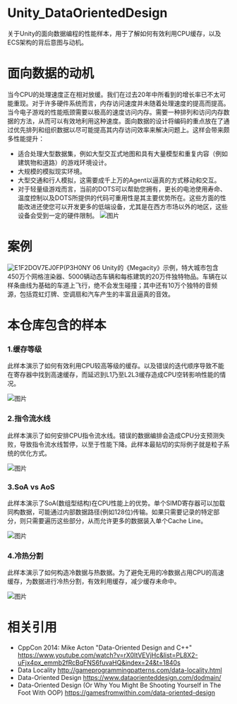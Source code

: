 # Unity_DataOrientedDesign
关于Unity的面向数据编程的性能样本，用于了解如何有效利用CPU缓存，以及ECS架构的背后意图与动机。
# 面向数据的动机
当今CPU的处理速度正在相对放缓。我们在过去20年中所看到的增长率已不太可能重现。对于许多硬件系统而言，内存访问速度并未随着处理速度的提高而提高。当今电子游戏的性能瓶颈需要以极高的速度访问内存。需要一种排列和访问内存数据的方法，从而可以有效地利用这种速度。面向数据的设计将编码的重点放在了通过优先排列和组织数据以尽可能提高其内存访问效率来解决问题上。这样会带来颇多性能提升：
* 适合处理大型数据集，例如大型交互式地图和具有大量模型和重复内容（例如建筑物和道路）的游戏环境设计。
* 大规模的模拟现实环境。
* 大型交通和行人模拟，这需要成千上万的Agent以逼真的方式移动和交互。
* 对于轻量级游戏而言，当前的DOTS可以帮助您拥有，更长的电池使用寿命、温度控制以及DOTS所提供的代码可重用性是其主要优势所在。这些方面的性能改进还使您可以开发更多的低端设备，尤其是在西方市场以外的地区，这些设备会受到一定的硬件限制。
![图片](https://user-images.githubusercontent.com/41114110/160059684-6893bb99-140a-40ae-9c6c-ee2bac51527d.png)
# 案例
![E1F2DOV7EJ0FP(P3H0NY 06](https://user-images.githubusercontent.com/41114110/160268069-ce9660fc-5c47-41ac-9145-25c4034e8aac.png)
Unity的《Megacity》示例，特大城市包含450万个网格渲染器、5000辆动态车辆和每栋建筑的20万件独特物品。车辆在以样条曲线为基础的车道上飞行，绝不会发生碰撞；其中还有10万个独特的音频源，包括霓虹灯牌、空调扇和汽车产生的丰富且逼真的音效。
# 本仓库包含的样本
### 1.缓存等级
此样本演示了如何有效利用CPU较高等级的缓存。以及错误的迭代顺序导致不能在寄存器中找到高速缓存，而延迟到L1乃至L2L3缓存造成CPU空转影响性能的情况。

![图片](https://user-images.githubusercontent.com/41114110/160047752-4cac9c4a-d41d-454e-aa8a-9b38d73484c7.png)
### 2.指令流水线
此样本演示了如何安排CPU指令流水线。错误的数据编排会造成CPU分支预测失败，导致指令流水线暂停，以至于性能下降。此样本最贴切的实际例子就是粒子系统的优化方式。

![图片](https://user-images.githubusercontent.com/41114110/160055237-616c53f3-a043-49e4-aa39-9fe557dc4692.png)
### 3.SoA vs AoS
此样本演示了SoA(数组型结构)在CPU性能上的优势。单个SIMD寄存器可以加载同构数据，可能通过内部数据路径(例如128位)传输。如果只需要记录的特定部分，则只需要遍历这些部分，从而允许更多的数据装入单个Cache Line。

![图片](https://user-images.githubusercontent.com/41114110/160056157-16690196-f298-4da9-9c37-351c19aa7f09.png)
### 4.冷热分割
此样本演示了如何构造冷数据与热数据。为了避免无用的冷数据占用CPU的高速缓存，为数据进行冷热分割，有效利用缓存，减少缓存未命中。

![图片](https://user-images.githubusercontent.com/41114110/160058393-f2101d0f-ac6f-401c-bc2a-70695ab13b6c.png)

# 相关引用
* CppCon 2014: Mike Acton "Data-Oriented Design and C++" https://www.youtube.com/watch?v=rX0ItVEVjHc&list=PL8X2-uFjx4px_emmb2fRcBqFNS6fuvaHQ&index=24&t=1840s
* Data Locality http://gameprogrammingpatterns.com/data-locality.html
* Data-Oriented Design https://www.dataorienteddesign.com/dodmain/
* Data-Oriented Design (Or Why You Might Be Shooting Yourself in The Foot With OOP) https://gamesfromwithin.com/data-oriented-design
